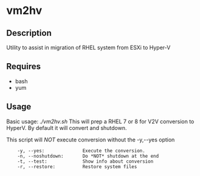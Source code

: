 # vm2hv

## Description

Utility to assist in migration of RHEL system from ESXi to Hyper-V

## Requires

* bash
* yum

## Usage

Basic usage: *./vm2hv.sh*
This will prep a RHEL 7 or 8  for V2V conversion
to HyperV. By default it will convert and shutdown.

This script will *NOT* execute conversion without the -y,--yes option

        -y, --yes:              Execute the conversion.
        -n, --noshutdown:       Do *NOT* shutdown at the end
        -t, --test:             Show info about conversion
        -r, --restore:          Restore system files